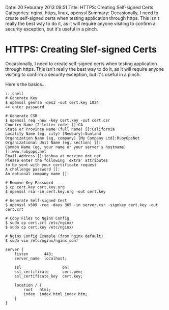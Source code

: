Date: 20 Feburary 2013 09:51
Title: HTTPS: Creating Self-signed Certs
Categories: nginx, https, linux, openssl
Summary: Occasionally, I need to create self-signed certs when testing application through https. This isn't really the best way to do it, as it will require anyone visiting to confirm a security exception, but it's useful in a pinch.

# HTTPS: Creating Slef-signed Certs

Occasionally, I need to create self-signed certs when testing application through https. This isn't really the best way to do it, as it will require anyone visiting to confirm a security exception, but it's useful in a pinch.

Here's the basics...

    :::shell
    # Generate Key
    $ openssl genrsa -des3 -out cert.key 1024
    => enter password

    # Generate CSR
    $ openssl req -new -key cert.key -out cert.csr
    Country Name (2 letter code) []:CA
    State or Province Name (full name) []:California
    Locality Name (eg, city) [Newbury]:Sunland
    Organization Name (eg, company) [My Company Ltd]:RubyOpsNet
    Organizational Unit Name (eg, section) []:
    Common Name (eg, your name or your server's hostname) []:www.rubyops.net
    Email Address []:joshua at mervine dot net
    Please enter the following 'extra' attributes
    to be sent with your certificate request
    A challenge password []:
    An optional company name []:

    # Remove Key Password
    $ cp cert.key cert.key.org
    $ openssl rsa -in cert.key.org -out cert.key

    # Generate Self-signed Cert
    $ openssl x509 -req -days 365 -in server.csr -signkey cert.key -out cert.crt

    # Copy Files to Nginx Config 
    $ sudo cp cert.crt /etc/nginx/
    $ sudo cp cert.key /etc/nginx/

    # Nginx Config Example (from nginx default)
    $ sudo vim /etc/nginx/nginx.conf
    
    server {
        listen       443;
        server_name  localhost;

        ssl                  on;
        ssl_certificate      cert.pem;
        ssl_certificate_key  cert.key;

        location / {
            root   html;
            index  index.html index.htm;
        }
    }
